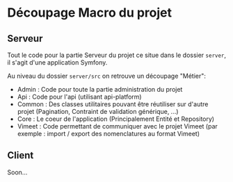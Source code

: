 # Découpage Macro du projet

## Serveur

Tout le code pour la partie Serveur du projet ce situe dans le dossier `server`, il s'agit d'une application Symfony.

Au niveau du dossier `server/src` on retrouve un découpage "Métier":

- Admin : Code pour toute la partie administration du projet
- Api : Code pour l'api (utilisant api-platform)
- Common : Des classes utilitaires pouvant être réutiliser sur d'autre projet (Pagination, Contraint de validation générique, ...)
- Core : Le coeur de l'application (Principalement Entité et Repository)
- Vimeet : Code permettant de communiquer avec le projet Vimeet (par exemple : import / export des nomenclatures au format Vimeet)

## Client

Soon...
